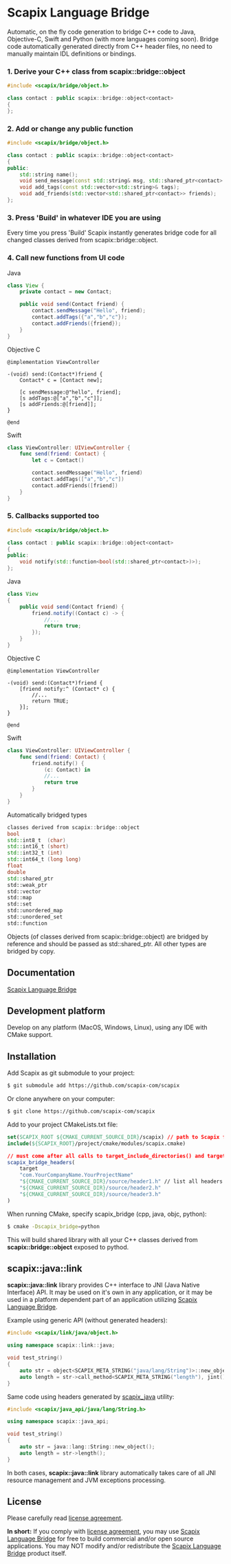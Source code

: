 ﻿# Scapix Language Bridge

Automatic, on the fly code generation to bridge C++ code to Java, Objective-C, Swift and Python (with more languages coming soon).
Bridge code automatically generated directly from C++ header files, no need to manually maintain IDL definitions or bindings.

### 1. Derive your C++ class from scapix::bridge::object

```cpp
#include <scapix/bridge/object.h>

class contact : public scapix::bridge::object<contact>
{
};
```

### 2. Add or change any public function

```cpp
#include <scapix/bridge/object.h>

class contact : public scapix::bridge::object<contact>
{
public:
    std::string name();
    void send_message(const std::string& msg, std::shared_ptr<contact> from);
    void add_tags(const std::vector<std::string>& tags);
    void add_friends(std::vector<std::shared_ptr<contact>> friends);
};
```

### 3. Press 'Build' in whatever IDE you are using

Every time you press 'Build' Scapix instantly generates bridge code for all changed classes derived from scapix::bridge::object.

### 4. Call new functions from UI code

Java

```java
class View {
    private contact = new Contact;

    public void send(Contact friend) {
        contact.sendMessage("Hello", friend);
        contact.addTags({"a","b","c"});
        contact.addFriends({friend});
    }
}
```

Objective C

```objc
@implementation ViewController

-(void) send:(Contact*)friend {
    Contact* c = [Contact new];

    [c sendMessage:@"hello", friend];
    [s addTags:@["a","b","c"]];
    [s addFriends:@[friend]];
}

@end
```

Swift

```swift
class ViewController: UIViewController {
    func send(friend: Contact) {
        let c = Contact()

        contact.sendMessage("Hello", friend)
        contact.addTags(["a","b","c"])
        contact.addFriends([friend])
    }
}
```

### 5. Callbacks supported too

```cpp
#include <scapix/bridge/object.h>

class contact : public scapix::bridge::object<contact>
{
public:
    void notify(std::function<bool(std::shared_ptr<contact>)>);
};
```

Java

```java
class View
{
    public void send(Contact friend) {
        friend.notify((Contact c) -> {
            //...
            return true;
        });
    }
}
```

Objective C

```objc
@implementation ViewController

-(void) send:(Contact*)friend {
    [friend notify:^ (Contact* c) {
        //...
        return TRUE;
    }];
}

@end
```

Swift

```swift
class ViewController: UIViewController {
    func send(friend: Contact) {
        friend.notify() {
            (c: Contact) in
            //...
            return true
        }
    }
}
```

Automatically bridged types

```cpp
classes derived from scapix::bridge::object
bool
std::int8_t  (char)
std::int16_t (short)
std::int32_t (int)
std::int64_t (long long)
float
double
std::shared_ptr
std::weak_ptr
std::vector
std::map
std::set
std::unordered_map
std::unordered_set
std::function
```

Objects (of classes derived from scapix::bridge::object) are bridged by reference and should be passed as std::shared_ptr<Type>.
All other types are bridged by copy.

## Documentation

[Scapix Language Bridge](https://www.scapix.com)

## Development platform

Develop on any platform (MacOS, Windows, Linux), using any IDE with CMake support.

## Installation

Add Scapix as git submodule to your project:

```bash
$ git submodule add https://github.com/scapix-com/scapix
```

Or clone anywhere on your computer:

```bash
$ git clone https://github.com/scapix-com/scapix
```

Add to your project CMakeLists.txt file:

```cmake
set(SCAPIX_ROOT ${CMAKE_CURRENT_SOURCE_DIR}/scapix) // path to Scapix folder
include(${SCAPIX_ROOT}/project/cmake/modules/scapix.cmake)

// must come after all calls to target_include_directories() and target_link_libraries() for the target
scapix_bridge_headers(
    target
    "com.YourCompanyName.YourProjectName"
    "${CMAKE_CURRENT_SOURCE_DIR}/source/header1.h" // list all headers with scapix::bridge::object classes
    "${CMAKE_CURRENT_SOURCE_DIR}/source/header2.h"
    "${CMAKE_CURRENT_SOURCE_DIR}/source/header3.h"
)
```

When running CMake, specify scapix_bridge (cpp, java, objc, python):

```bash
$ cmake -Dscapix_bridge=python
```

This will build shared library with all your C++ classes derived from **scapix::bridge::object** exposed to pythod.

## scapix::java::link

**scapix::java::link** library provides C++ interface to JNI (Java Native Interface) API.
It may be used on it's own in any application, or it may be used in a platform dependent part of an application utilizing [Scapix Language Bridge](https://www.scapix.com/tutorial/introduction).

Example using generic API (without generated headers):

```cpp
#include <scapix/link/java/object.h>

using namespace scapix::link::java;

void test_string()
{
    auto str = object<SCAPIX_META_STRING("java/lang/String")>::new_object();
    auto length = str->call_method<SCAPIX_META_STRING("length"), jint()>();
}
```

Same code using headers generated by [scapix_java](https://www.scapix.com/reference/java/java_api) utility:

```cpp
#include <scapix/java_api/java/lang/String.h>

using namespace scapix::java_api;

void test_string()
{
    auto str = java::lang::String::new_object();
    auto length = str->length();
}
```

In both cases, **scapix::java::link** library automatically takes care of all JNI resource management and JVM exceptions processing.

## License

Please carefully read [license agreement](LICENSE.txt).

**In short:**
If you comply with [license agreement](LICENSE.txt), you may use [Scapix Language Bridge](https://www.scapix.com) for free to build commercial and/or open source applications.
You may NOT modify and/or redistribute the [Scapix Language Bridge](https://www.scapix.com) product itself.
